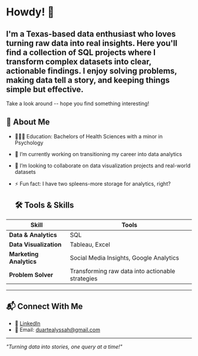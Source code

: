 # Howdy! 🤠 
## I'm a Texas-based data enthusiast who loves turning raw data into real insights. Here you'll find a collection of SQL projects where I transform complex datasets into clear, actionable findings. I enjoy solving problems, making data tell a story, and keeping things simple but effective.

Take a look around -- hope you find something interesting!

## 🚀 About Me    
- 👩🏽‍🎓 Education: Bachelors of Health Sciences with a minor in Psychology
- 🔭 I’m currently working on transitioning my career into data analytics
- 👯 I’m looking to collaborate on data visualization projects and real-world datasets
- ⚡ Fun fact: I have two spleens-more storage for analytics, right?

  ## 🛠️ Tools & Skills  
| Skill | Tools |
|------------|------------|
| **Data & Analytics** | SQL |
| **Data Visualization** | Tableau, Excel | 
| **Marketing Analytics** | Social Media Insights, Google Analytics | 
| **Problem Solver** | Transforming raw data into actionable strategies | 

---

## 📬 Connect With Me  
- 💼 [LinkedIn](www.linkedin.com/in/alyssahduarte)  
- 📧 Email: duartealyssah@gmail.com 

---

*"Turning data into stories, one query at a time!"*  

<!--
**alyssaduarte/alyssaduarte** is a ✨ _special_ ✨ repository because its `README.md` (this file) appears on your GitHub profile.
